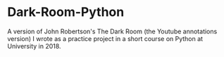 # Dark-Room-Python
 A version of John Robertson's The Dark Room (the Youtube annotations version) I wrote as a practice project in a short course on Python at University in 2018.
